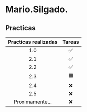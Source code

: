 # Mario.Silgado.

## Practicas

| Practicas realizadas          | Tareas | 
| :-----------:      | :-----------: | 
| 1.0              | ✅ | 
| 2.1              | ✅ |
| 2.2              | ✅ |
| 2.3              | 🟧 |
| 2.4              | ❌ |
| 2.5              | ❌ |
| Proximamente...  | ❌ |